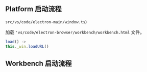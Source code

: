 ## Platform 启动流程

`src/vs/code/electron-main/window.ts`)

加载 `'vs/code/electron-browser/workbench/workbench.html` 文件。

```js
load() ->
this._win.loadURL()
```

## Workbench 启动流程
